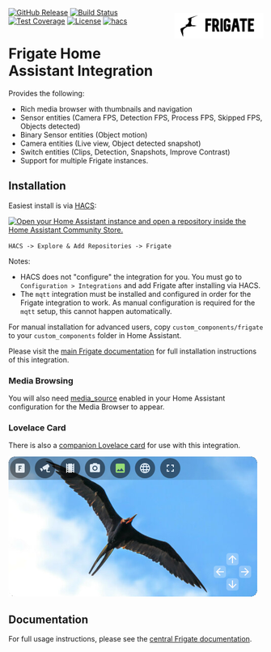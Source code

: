 <!-- markdownlint-disable first-line-heading -->
<!-- markdownlint-disable no-inline-html -->

<img src="https://raw.githubusercontent.com/blakeblackshear/frigate-hass-integration/master/images/frigate.png"
     alt="Frigate icon"
     width="35%"
     align="right"
     style="float: right; margin: 10px 0px 20px 20px;" />

[![GitHub Release](https://img.shields.io/github/release/blakeblackshear/frigate-hass-integration.svg?style=flat-square)](https://github.com/blakeblackshear/frigate-hass-integration/releases)
[![Build Status](https://img.shields.io/github/actions/workflow/status/blakeblackshear/frigate-hass-integration/build.yaml?branch=master&style=flat-square)](https://github.com/blakeblackshear/frigate-hass-integration/actions/workflows/build.yaml)
[![Test Coverage](https://img.shields.io/codecov/c/gh/blakeblackshear/frigate-hass-integration?style=flat-square)](https://app.codecov.io/gh/blakeblackshear/frigate-hass-integration/)
[![License](https://img.shields.io/github/license/blakeblackshear/frigate-hass-integration.svg?style=flat-square)](LICENSE)
[![hacs](https://img.shields.io/badge/HACS-default-orange.svg?style=flat-square)](https://hacs.xyz)

# Frigate Home Assistant Integration

Provides the following:

- Rich media browser with thumbnails and navigation
- Sensor entities (Camera FPS, Detection FPS, Process FPS, Skipped FPS, Objects detected)
- Binary Sensor entities (Object motion)
- Camera entities (Live view, Object detected snapshot)
- Switch entities (Clips, Detection, Snapshots, Improve Contrast)
- Support for multiple Frigate instances.

## Installation

Easiest install is via [HACS](https://hacs.xyz/):

[![Open your Home Assistant instance and open a repository inside the Home Assistant Community Store.](https://my.home-assistant.io/badges/hacs_repository.svg)](https://my.home-assistant.io/redirect/hacs_repository/?owner=blakeblackshear&repository=frigate-hass-integration&category=integration)

`HACS -> Explore & Add Repositories -> Frigate`

Notes:

- HACS does not "configure" the integration for you. You must go to `Configuration > Integrations` and add Frigate after installing via HACS.
- The `mqtt` integration must be installed and configured in order for the Frigate integration to work. As manual configuration is required for the `mqtt` setup, this cannot happen automatically.

For manual installation for advanced users, copy `custom_components/frigate` to
your `custom_components` folder in Home Assistant.

Please visit the [main Frigate
documentation](https://docs.frigate.video/integrations/home-assistant/)
for full installation instructions of this integration.

### Media Browsing

You will also need [media_source](https://www.home-assistant.io/integrations/media_source/) enabled in your Home Assistant configuration for the Media Browser to appear.

### Lovelace Card

There is also a [companion Lovelace card](https://github.com/dermotduffy/frigate-hass-card) for use with this integration.

<img src="https://raw.githubusercontent.com/blakeblackshear/frigate-hass-integration/master/images/lovelace-card.png">

## Documentation

For full usage instructions, please see the [central Frigate documentation](https://docs.frigate.video/integrations/home-assistant/).
